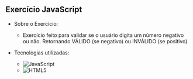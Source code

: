 


## Exercício JavaScript

- Sobre o Exercício:
  - Exercício feito para validar se o usuário digita um número negativo ou não. Retornando VÁLIDO (se negativo) ou INVÁLIDO (se positivo)

- Tecnologias utilizadas: <br>
  <ul>
    <li><img alt="JavaScript" src="https://img.shields.io/badge/JavaScript-F7DF1E?style=for-the-badge&logo=javascript&logoColor=black"/></li>
    <li><img alt="HTML5" src="https://img.shields.io/badge/HTML5-E34F26?style=for-the-badge&logo=html5&logoColor=white"/></li>
  </ul>
  
  


